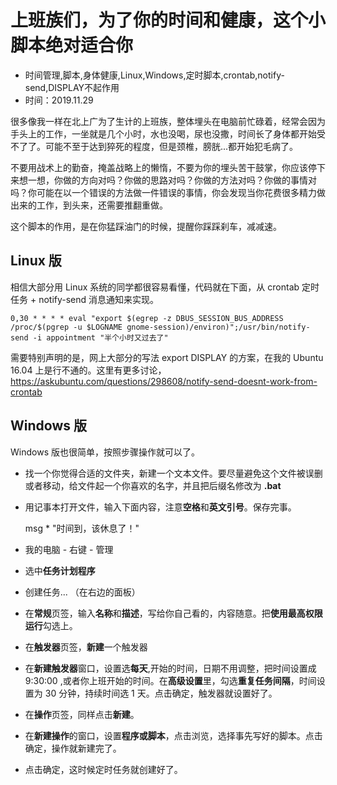 # 上班族们，为了你的时间和健康，这个小脚本绝对适合你
- 时间管理,脚本,身体健康,Linux,Windows,定时脚本,crontab,notify-send,DISPLAY不起作用
- 时间：2019.11.29


很多像我一样在北上广为了生计的上班族，整体埋头在电脑前忙碌着，经常会因为手头上的工作，一坐就是几个小时，水也没喝，尿也没撒，时间长了身体都开始受不了了。可能不至于达到猝死的程度，但是颈椎，膀胱...都开始犯毛病了。

不要用战术上的勤奋，掩盖战略上的懒惰，不要为你的埋头苦干鼓掌，你应该停下来想一想，你做的方向对吗？你做的思路对吗？你做的方法对吗？你做的事情对吗？你可能在以一个错误的方法做一件错误的事情，你会发现当你花费很多精力做出来的工作，到头来，还需要推翻重做。

这个脚本的作用，是在你猛踩油门的时候，提醒你踩踩刹车，减减速。

## Linux 版

相信大部分用 Linux 系统的同学都很容易看懂，代码就在下面，从 crontab 定时任务 + notify-send 消息通知来实现。

    0,30 * * * * eval "export $(egrep -z DBUS_SESSION_BUS_ADDRESS /proc/$(pgrep -u $LOGNAME gnome-session)/environ)";/usr/bin/notify-send -i appointment "半个小时又过去了"

需要特别声明的是，网上大部分的写法  export DISPLAY 的方案，在我的 Ubuntu 16.04 上是行不通的。这里有更多讨论，<https://askubuntu.com/questions/298608/notify-send-doesnt-work-from-crontab>


## Windows 版

Windows 版也很简单，按照步骤操作就可以了。

 - 找一个你觉得合适的文件夹，新建一个文本文件。要尽量避免这个文件被误删或者移动，给文件起一个你喜欢的名字，并且把后缀名修改为 **.bat**
 - 用记事本打开文件，输入下面内容，注意**空格**和**英文引号**。保存完事。


    msg * "时间到，该休息了！"

 - 我的电脑 - 右键 - 管理
 - 选中**任务计划程序**
 - 创建任务... （在右边的面板）
 - 在**常规**页签，输入**名称**和**描述**，写给你自己看的，内容随意。把**使用最高权限运行**勾选上。
 - 在**触发器**页签，**新建**一个触发器
 - 在**新建触发器**窗口，设置选**每天**,开始的时间，日期不用调整，把时间设置成 9:30:00 ,或者你上班开始的时间。在**高级设置**里，勾选**重复任务间隔**，时间设置为 30 分钟，持续时间选 1 天。点击确定，触发器就设置好了。
 - 在**操作**页签，同样点击**新建**。
 - 在**新建操作**的窗口，设置**程序或脚本**，点击浏览，选择事先写好的脚本。点击确定，操作就新建完了。
 - 点击确定，这时候定时任务就创建好了。


